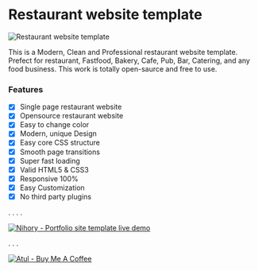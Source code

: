 # Restaurant website template

![Restaurant website template](img/Restaurant-website-by-atulcodex.png)

This is a Modern, Clean and Professional restaurant website template. Prefect for restaurant, Fastfood, Bakery, Cafe, Pub, Bar, Catering, and any food business. This work is totally open-saurce and free to use.

### Features
- [x] Single page restaurant website
- [x] Opensource restaurant website
- [x] Easy to change color
- [x] Modern, unique Design
- [x] Easy core CSS structure
- [x] Smooth page transitions
- [x] Super fast loading
- [x] Valid HTML5 & CSS3
- [x] Responsive 100%
- [x] Easy Customization
- [x] No third party plugins

.
.
.
.

[![Nihory - Portfolio site template live demo](https://i.ibb.co/vwN8cgW/live-demo.png)](https://gsolutions.tinoco.ca/en)

.
.
.


[![Atul - Buy Me A Coffee](https://i.ibb.co/7rR9S4L/buy-me-a-coffee.png)](https://gsolutions.tinoco.ca/en)
